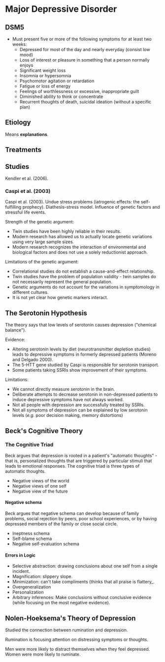 # Major Depressive Disorder

## DSM5

- Must present five or more of the following symptoms for at least two weeks:
  - Depressed for most of the day and nearly everyday (consist low mood)
  - Loss of interest or pleasure in something that a person normally enjoys
  - Significant weight loss
  - Insomnia or hypersomnia
  - Psychomotor agitation or retardation
  - Fatigue or loss of energy
  - Feelings of worthlessness or excessive, inappropriate guilt
  - Diminished ability to think or concentrate
  - Recurrent thoughts of death, suicidal ideation (without a specific plan)

## Etiology

Means **explanations**.

## Treatments

## Studies

Kendler et al. (2006).

### Caspi et al. (2003)

Caspi et al. (2003). Undue stress problems (iatrogenic effects: the self-fulfilling prophecy). Diathesis-stress model. Influence of genetic factors and stressful life events.

Strength of the genetic argument:

- Twin studies have been highly reliable in their results.
- Modern research has allowed us to actually locate genetic variations using very large sample sizes.
- Modern research recognizes the interaction of environmental and biological factors and does not use a solely reductionist approach.

Limitations of the genetic argument:

- Correlational studies do not establish a cause-and-effect relationship.
- Twin studies have the problem of population validity - twin samples do not necessarily represent the general population.
- Genetic arguments do not account for the variations in symptomology in different cultures.
- It is not yet clear how genetic markers interact.

## The Serotonin Hypothesis

The theory says that low levels of serotonin causes depression ("chemical balance").

Evidence:

- Altering serotonin levels by diet (neurotransmitter depletion studies) leads to depressive symptoms in formerly depressed patients (Moreno and Delgado 2000).
- The 5-HTT gene studied by Caspi is responsible for serotonin transport.
- Some patients taking SSRIs show improvement of their symptoms.

Limitations:

- We cannot directly measure serotonin in the brain.
- Deliberate attempts to decrease serotonin in non-depressed patients to induce depressive symptoms have not always worked.
- Not all people with depression are successfully treated by SSRIs.
- Not all symptoms of depression can be explained by low serotonin levels (_e.g._ poor decision making, memory distortions)

## Beck's Cognitive Theory

### The Cognitive Triad

Beck argues that depression is rooted in a patient's "automatic thoughts" - that is, personalized thoughts that are triggered by particular stimuli that leads to emotional responses. The cognitive triad is three types of automatic thoughts.

- Negative views of the world
- Negative views of one self
- Negative view of the future

#### Negative schema

Beck argues that negative schema can develop because of family problems, social rejection by peers, poor school experiences, or by having depressed members of the family or close social circle.

- Ineptness schema
- Self-blame schema
- Negative self-evaluation schema

#### Errors in Logic

- Selective abstraction: drawing conclusions about one self from a single incident.
- Magnification: slippery slope.
- Minimization: can't take compliments (thinks that all praise is flattery\_.
- Overgeneralization
- Personalization
- Arbitrary inferences: Make conclusions without conclusive evidence (while focusing on the most negative evidence).

## Nolen-Hoeksema's Theory of Depression

Studied the connection between rumination and depression.

Rumination is focusing attention on distressing symptoms or thoughts.

Men were more likely to distract themselves when they feel depressed. Women were more likely to ruminate.
